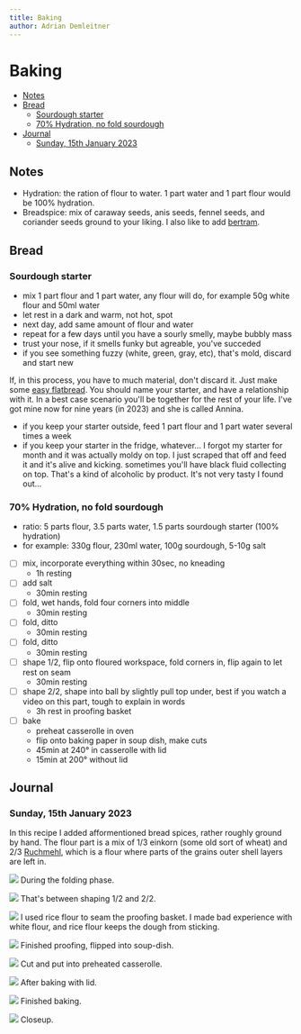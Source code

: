 ```yaml
---
title: Baking
author: Adrian Demleitner 
---
```

# Baking 

- [Notes](#notes)
- [Bread](#bread)
	- [Sourdough starter](#sourdough-starter)
	- [70% Hydration, no fold sourdough](#70-hydration-no-fold-sourdough)
- [Journal](#journal)
	- [Sunday, 15th January 2023](sunday-15th-january-2023)

## Notes
- Hydration: the ration of flour to water. 1 part water and 1 part flour would be 100% hydration.
- Breadspice: mix of caraway seeds, anis seeds, fennel seeds, and coriander seeds ground to your liking. I also like to add [bertram](https://en.wikipedia.org/wiki/Anacyclus_pyrethrum).

## Bread
### Sourdough starter 
- mix 1 part flour and 1 part water, any flour will do, for example 50g white flour and 50ml water
- let rest in a dark and warm, not hot, spot
- next day, add same amount of flour and water
- repeat for a few days until you have a sourly smelly, maybe bubbly mass
- trust your nose, if it smells funky but agreable, you've succeded
- if you see something fuzzy (white, green, gray, etc), that's mold, discard and start new

If, in this process, you have to much material, don't discard it. Just make some [easy flatbread](https://www.bbc.co.uk/food/recipes/quick_flatbreads_43123). You should name your starter, and have a relationship with it. In a best case scenario you'll be together for the rest of your life. I've got mine now for nine years (in 2023) and she is called Annina.

- if you keep your starter outside, feed 1 part flour and 1 part water several times a week
- if you keep your starter in the fridge, whatever… I forgot my starter for month and it was actually moldy on top. I just scraped that off and feed it and it's alive and kicking. sometimes you'll have black fluid collecting on top. That's a kind of alcoholic by product. It's not very tasty I found out…

### 70% Hydration, no fold sourdough
- ratio: 5 parts flour, 3.5 parts water, 1.5 parts sourdough starter (100% hydration)
- for example: 330g flour, 230ml water, 100g sourdough, 5-10g salt

- [ ] mix, incorporate everything within 30sec, no kneading
	- 1h resting
- [ ] add salt
	- 30min resting
- [ ] fold, wet hands, fold four corners into middle
	- 30min resting
- [ ] fold, ditto
	- 30min resting
- [ ] fold, ditto
	- 30min resting
- [ ] shape 1/2, flip onto floured workspace, fold corners in, flip again to let rest on seam
	- 30min resting
- [ ] shape 2/2, shape into ball by slightly pull top under, best if you watch a video on this part, tough to explain in words
	- 3h rest in proofing basket
- [ ] bake
	- preheat casserolle in oven
	- flip onto baking paper in soup dish, make cuts
	- 45min at 240° in casserolle with lid
	- 15min at 200° without lid

## Journal
### Sunday, 15th January 2023
In this recipe I added afformentioned bread spices, rather roughly ground by hand. The flour part is a mix of 1/3 einkorn (some old sort of wheat) and 2/3 [Ruchmehl](https://de.wikipedia.org/wiki/Ruchmehl), which is a flour where parts of the grains outer shell layers are left in.

![](files/AB9DC5E4-1954-4B47-A494-8FF2DC58119C.jpeg)
During the folding phase.

![](files/20230115_135519_2220.jpeg)
That's between shaping 1/2 and 2/2.

![](files/20230115_135827_3750.jpeg)
I used rice flour to seam the proofing basket. I made bad experience with white flour, and rice flour keeps the dough from sticking.

![](files/20230115_162249_9260.jpeg)
Finished proofing, flipped into soup-dish.

![](files/20230115_163740_2480.jpeg)
Cut and put into preheated casserolle.

![](files/20230115_172350_3680.jpeg)
After baking with lid.

![](files/20230115_173931_9940.jpeg)
Finished baking.

![](files/20230115_173942_3470.jpeg)
Closeup.